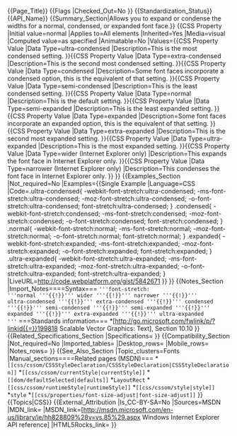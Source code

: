 {{Page_Title}}
{{Flags
|Checked_Out=No
}}
{{Standardization_Status}}
{{API_Name}}
{{Summary_Section|Allows you to expand or condense the widths for a normal, condensed, or expanded font face.}}
{{CSS Property
|Initial value=normal
|Applies to=All elements
|Inherited=Yes
|Media=visual
|Computed value=as specified
|Animatable=No
|Values={{CSS Property Value
|Data Type=ultra-condensed
|Description=This is the most condensed setting.
}}{{CSS Property Value
|Data Type=extra-condensed
|Description=This is the second most condensed setting.
}}{{CSS Property Value
|Data Type=condensed
|Description=Some font faces incorporate a condensed option, this is the equivalent of that setting.
}}{{CSS Property Value
|Data Type=semi-condensed
|Description=This is the least condensed setting.
}}{{CSS Property Value
|Data Type=normal
|Description=This is the default setting.
}}{{CSS Property Value
|Data Type=semi-expanded
|Description=This is the least expanded setting.
}}{{CSS Property Value
|Data Type=expanded
|Description=Some font faces incorporate an expanded option, this is the equivalent of that setting.
}}{{CSS Property Value
|Data Type=extra-expanded
|Description=This is the second most expanded setting.
}}{{CSS Property Value
|Data Type=ultra-expanded
|Description=This is the most expanded setting.
}}{{CSS Property Value
|Data Type=wider (Internet Explorer only)
|Description=This expands the font face in Internet Explorer only.
}}{{CSS Property Value
|Data Type=narrower (Internet Explorer only)
|Description=This condenses the font face in Internet Explorer only.
}}
}}
{{Examples_Section
|Not_required=No
|Examples={{Single Example
|Language=CSS
|Code=.ultra-condensed{
	-webkit-font-stretch:ultra-condensed;
	-ms-font-stretch:ultra-condensed;
	-moz-font-stretch:ultra-condensed;
	-o-font-stretch:ultra-condensed;
	font-stretch:ultra-condensed;
	}
.condensed{
	-webkit-font-stretch:condensed;
	-ms-font-stretch:condensed;
	-moz-font-stretch:condensed;
	-o-font-stretch:condensed;
	font-stretch:condensed;
	}
.normal{
	-webkit-font-stretch:normal;
	-ms-font-stretch:normal;
	-moz-font-stretch:normal;
	-o-font-stretch:normal;
	font-stretch:normal;
	}
.expanded{
	-webkit-font-stretch:expanded;
	-ms-font-stretch:expanded;
	-moz-font-stretch:expanded;
	-o-font-stretch:expanded;
	font-stretch:expanded;
	}
.ultra-expanded{
	-webkit-font-stretch:ultra-expanded;
	-ms-font-stretch:ultra-expanded;
	-moz-font-stretch:ultra-expanded;
	-o-font-stretch:ultra-expanded;
	font-stretch:ultra-expanded;
	}
|LiveURL=http://code.webplatform.org/gist/5842671
}}
}}
{{Notes_Section
|Import_Notes====Syntax===
<code>'''font-stretch: '''normal '''{{!}}''' wider '''{{!}}''' narrower '''{{!}}''' ultra-condensed '''{{!}}''' extra-condensed '''{{!}}''' condensed '''{{!}}''' semi-condensed '''{{!}}''' semi-expanded '''{{!}}''' expanded '''{{!}}''' extra-expanded '''{{!}}''' ultra-expanded '''</code>
===Standards information===
*[http://go.microsoft.com/fwlink/p/?linkid{{=}}199818 Scalable Vector Graphics: Text], Section 10.10
}}
{{Related_Specifications_Section
|Specifications=
}}
{{Compatibility_Section
|Not_required=No
|Imported_tables=
|Desktop_rows=
|Mobile_rows=
|Notes_rows=
}}
{{See_Also_Section
|Topic_clusters=Fonts
|Manual_sections====Related pages (MSDN)===
*<code>[[css/cssom/CSSStyleDeclaration/CSSStyleDeclaration|CSSStyleDeclaration]]</code>
*<code>[[css/cssom/currentStyle|currentStyle]]</code>
*<code>[[dom/defaultSelected|defaults]]</code>
*<code>LayoutRect</code>
*<code>[[css/cssom/runtimeStyle|runtimeStyle]]</code>
*<code>[[css/cssom/style|style]]</code>
*<code>style</code>
*<code>[[css/properties/font-size-adjust|font-size-adjust]]</code>
}}
{{Topics|CSS}}
{{External_Attribution
|Is_CC-BY-SA=No
|Sources=MSDN
|MDN_link=
|MSDN_link=[http://msdn.microsoft.com/en-us/library/ie/hh828809%28v=vs.85%29.aspx Windows Internet Explorer API reference]
|HTML5Rocks_link=
}}